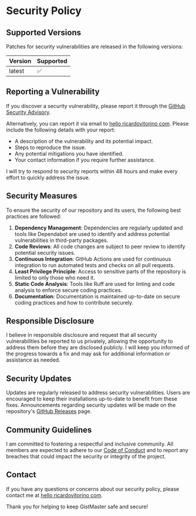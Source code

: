 # Security Policy

## Supported Versions

Patches for security vulnerabilities are released in the following versions:

| Version | Supported          |
| ------- | ------------------ |
| latest  | :white_check_mark: |

## Reporting a Vulnerability

If you discover a security vulnerability, please report it through the [GitHub Security Advisory](https://github.com/rjvitorino/gists-catalogue/security/advisories).

Alternatively, you can report it via email to [hello <at> ricardovitorino <dot> com](mailto:hello@ricardovitorino.com). Please include the following details with your report:

- A description of the vulnerability and its potential impact.
- Steps to reproduce the issue.
- Any potential mitigations you have identified.
- Your contact information if you require further assistance.

I will try to respond to security reports within 48 hours and make every effort to quickly address the issue. 

## Security Measures

To ensure the security of our repository and its users, the following best practices are followed:

1. **Dependency Management**: Dependencies are regularly updated and tools like Dependabot are used to identify and address potential vulnerabilities in third-party packages.
2. **Code Reviews**: All code changes are subject to peer review to identify potential security issues.
3. **Continuous Integration**: GitHub Actions are used for continuous integration to run automated tests and checks on all pull requests.
4. **Least Privilege Principle**: Access to sensitive parts of the repository is limited to only those who need it.
5. **Static Code Analysis**: Tools like Ruff are used for linting and code analysis to enforce secure coding practices.
6. **Documentation**: Documentation is maintained up-to-date on secure coding practices and how to contribute securely.

## Responsible Disclosure

I believe in responsible disclosure and request that all security vulnerabilities be reported to us privately, allowing the opportunity to address them before they are disclosed publicly. I will keep you informed of the progress towards a fix and may ask for additional information or assistance as needed.

## Security Updates

Updates are regularly released to address security vulnerabilities. Users are encouraged to keep their installations up-to-date to benefit from these fixes. Announcements regarding security updates will be made on the repository's [GitHub Releases](https://github.com/rjvitorino/gists-catalogue/releases) page.

## Community Guidelines

I am committed to fostering a respectful and inclusive community. All members are expected to adhere to our [Code of Conduct](CODE_OF_CONDUCT.md) and to report any breaches that could impact the security or integrity of the project.

## Contact

If you have any questions or concerns about our security policy, please contact me at [hello <at> ricardovitorino <dot> com](mailto:hello@ricardovitorino.com).

Thank you for helping to keep GistMaster safe and secure!
